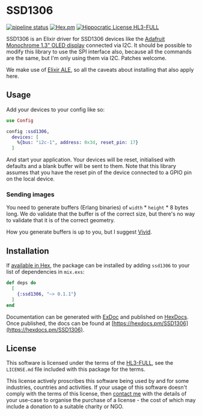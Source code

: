 # SSD1306

[![pipeline status](https://gitlab.com/jimsy/ssd1306/badges/main/pipeline.svg)](https://gitlab.com/jimsy/ssd1306/commits/main)
[![Hex.pm](https://img.shields.io/hexpm/v/ssd1306.svg)](https://hex.pm/packages/ssd1306)
[![Hippocratic License HL3-FULL](https://img.shields.io/static/v1?label=Hippocratic%20License&message=HL3-FULL&labelColor=5e2751&color=bc8c3d)](https://firstdonoharm.dev/version/3/0/full.html)

SSD1306 is an Elixir driver for SSD1306 devices like the
[Adafruit Monochrome 1.3" OLED display](https://www.adafruit.com/product/938)
connected via I2C.  It should be possible to modify this library to use the SPI
interface also, because all the commands are the same, but I'm only using them
via I2C.  Patches welcome.

We make use of [Elixir ALE](https://hex.pm/packages/elixir_ale), so all the
caveats about installing that also apply here.

## Usage

Add your devices to your config like so:

```elixir
use Config

config :ssd1306,
  devices: [
    %{bus: "i2c-1", address: 0x3d, reset_pin: 17}
  ]
```

And start your application.  Your devices will be reset, initialised with
defaults and a blank buffer will be sent to them.  Note that this library
assumes that you have the reset pin of the device connected to a GPIO pin on the
local device.

### Sending images

You need to generate buffers (Erlang binaries) of `width` * `height` * 8 bytes
long.  We do validate that the buffer is of the correct size, but there's no way
to validate that it is of the correct geometry.

How you generate buffers is up to you, but I suggest
[Vivid](https://hex.pm/packages/vivid).

## Installation

If [available in Hex](https://hex.pm/docs/publish), the package can be installed
by adding `ssd1306` to your list of dependencies in `mix.exs`:

```elixir
def deps do
  [
    {:ssd1306, "~> 0.1.1"}
  ]
end
```

Documentation can be generated with [ExDoc](https://github.com/elixir-lang/ex_doc)
and published on [HexDocs](https://hexdocs.pm). Once published, the docs can
be found at [https://hexdocs.pm/SSD1306](https://hexdocs.pm/SSD1306).

## License

This software is licensed under the terms of the
[HL3-FULL](https://firstdonoharm.dev), see the `LICENSE.md` file included with
this package for the terms.

This license actively proscribes this software being used by and for some
industries, countries and activities.  If your usage of this software doesn't
comply with the terms of this license, then [contact me](mailto:james@harton.nz)
with the details of your use-case to organise the purchase of a license - the
cost of which may include a donation to a suitable charity or NGO.
